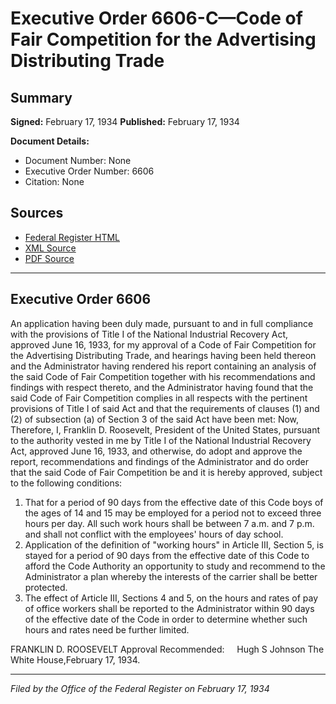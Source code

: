 # Executive Order 6606-C—Code of Fair Competition for the Advertising Distributing Trade

## Summary

**Signed:** February 17, 1934
**Published:** February 17, 1934

**Document Details:**
- Document Number: None
- Executive Order Number: 6606
- Citation: None

## Sources
- [Federal Register HTML](https://www.presidency.ucsb.edu/documents/executive-order-6606-c-code-fair-competition-for-the-advertising-distributing-trade)
- [XML Source](None)
- [PDF Source](None)

---

## Executive Order 6606

An application having been duly made, pursuant to and in full compliance with the provisions of Title I of the National Industrial Recovery Act, approved June 16, 1933, for my approval of a Code of Fair Competition for the Advertising Distributing Trade, and hearings having been held thereon and the Administrator having rendered his report containing an analysis of the said Code of Fair Competition together with his recommendations and findings with respect thereto, and the Administrator having found that the said Code of Fair Competition complies in all respects with the pertinent provisions of Title I of said Act and that the requirements of clauses (1) and (2) of subsection (a) of Section 3 of the said Act have been met:
Now, Therefore, I, Franklin D. Roosevelt, President of the United States, pursuant to the authority vested in me by Title I of the National Industrial Recovery Act, approved June 16, 1933, and otherwise, do adopt and approve the report, recommendations and findings of the Administrator and do order that the said Code of Fair Competition be and it is hereby approved, subject to the following conditions:
1. That for a period of 90 days from the effective date of this Code boys of the ages of 14 and 15 may be employed for a period not to exceed three hours per day. All such work hours shall be between 7 a.m. and 7 p.m. and shall not conflict with the employees' hours of day school.
2. Application of the definition of "working hours" in Article III, Section 5, is stayed for a period of 90 days from the effective date of this Code to afford the Code Authority an opportunity to study and recommend to the Administrator a plan whereby the interests of the carrier shall be better protected.
3. The effect of Article III, Sections 4 and 5, on the hours and rates of pay of office workers shall be reported to the Administrator within 90 days of the effective date of the Code in order to determine whether such hours and rates need be further limited.

FRANKLIN D. ROOSEVELT
Approval Recommended:     Hugh S Johnson
The White House,February 17, 1934.

---

*Filed by the Office of the Federal Register on February 17, 1934*
